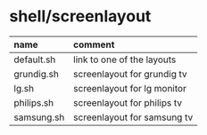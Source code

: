 # shell/screenlayout

| name       | comment                     |
| :--------- | :-------------------------- |
| default.sh | link to one of the layouts  |
| grundig.sh | screenlayout for grundig tv |
| lg.sh      | screenlayout for lg monitor |
| philips.sh | screenlayout for philips tv |
| samsung.sh | screenlayout for samsung tv |
